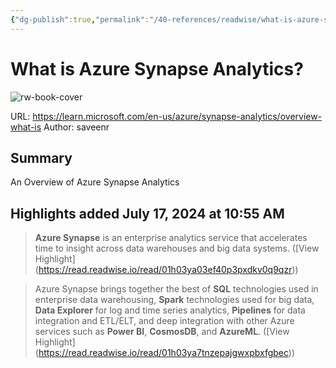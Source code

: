 ```yaml
---
{"dg-publish":true,"permalink":"/40-references/readwise/what-is-azure-synapse-analytics/","tags":["rw/articles"]}
---
```


# What is Azure Synapse Analytics?

![rw-book-cover](https://learn.microsoft.com/en-us/media/logos/logo-ms-social.png)
  
URL: https://learn.microsoft.com/en-us/azure/synapse-analytics/overview-what-is
Author: saveenr

## Summary

An Overview of Azure Synapse Analytics

## Highlights added July 17, 2024 at 10:55 AM
>**Azure Synapse** is an enterprise analytics service that accelerates time to insight across data warehouses and big data systems. ([View Highlight] (https://read.readwise.io/read/01h03ya03ef40p3pxdkv0q9qzr))


>Azure Synapse brings together the best of **SQL** technologies used in enterprise data warehousing, **Spark** technologies used for big data, **Data Explorer** for log and time series analytics, **Pipelines** for data integration and ETL/ELT, and deep integration with other Azure services such as **Power BI**, **CosmosDB**, and **AzureML**. ([View Highlight] (https://read.readwise.io/read/01h03ya7tnzepajgwxpbxfgbec))


